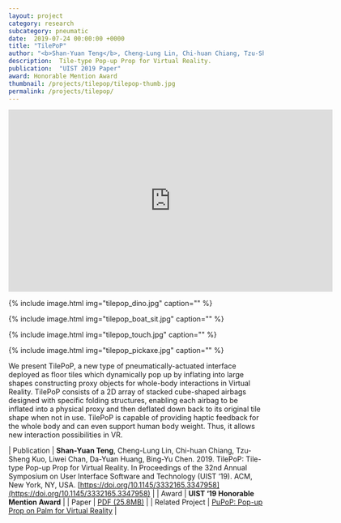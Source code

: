```yaml
---
layout: project
category: research
subcategory: pneumatic
date:  2019-07-24 00:00:00 +0000
title: "TilePoP"
author: "<b>Shan-Yuan Teng</b>, Cheng-Lung Lin, Chi-huan Chiang, Tzu-Sheng Kuo, Liwei Chan, Da-Yuan Huang, Bing-Yu Chen"
description:  Tile-type Pop-up Prop for Virtual Reality.
publication:  "UIST 2019 Paper"
award: Honorable Mention Award
thumbnail: /projects/tilepop/tilepop-thumb.jpg
permalink: /projects/tilepop/
---
```


<div class="video-wrapper">
  <iframe width="640" height="360" src="https://www.youtube.com/embed/uxSQrd-IRjw" frameborder="0" allowfullscreen></iframe>
</div>

{% include image.html
           img="tilepop_dino.jpg"
           caption="" %}
           
{% include image.html
           img="tilepop_boat_sit.jpg"
           caption="" %}
           
{% include image.html
           img="tilepop_touch.jpg"
           caption="" %}

{% include image.html
           img="tilepop_pickaxe.jpg"
           caption="" %}

We present TilePoP, a new type of pneumatically-actuated interface deployed as floor tiles which dynamically pop up by inflating into large shapes constructing proxy objects for whole-body interactions in Virtual Reality. TilePoP consists of a 2D array of stacked cube-shaped airbags designed with specific folding structures, enabling each airbag to be inflated into a physical proxy and then deflated down back to its original tile shape when not in use. TilePoP is capable of providing haptic feedback for the whole body and can even support human body weight. Thus, it allows new interaction possibilities in VR.

| Publication | **Shan-Yuan Teng**, Cheng-Lung Lin, Chi-huan Chiang, Tzu-Sheng Kuo, Liwei Chan, Da-Yuan Huang, Bing-Yu Chen. 2019. TilePoP: Tile-type Pop-up Prop for Virtual Reality. In Proceedings of the 32nd Annual Symposium on User Interface Software and Technology (UIST ‘19). ACM, New York, NY, USA. [https://doi.org/10.1145/3332165.3347958](https://doi.org/10.1145/3332165.3347958) |
| Award | **UIST ‘19 Honorable Mention Award** |
| Paper | [PDF (25.8MB)](tilepop_uist19.pdf) |
| Related Project | [PuPoP: Pop-up Prop on Palm for Virtual Reality](/projects/pupop) |

